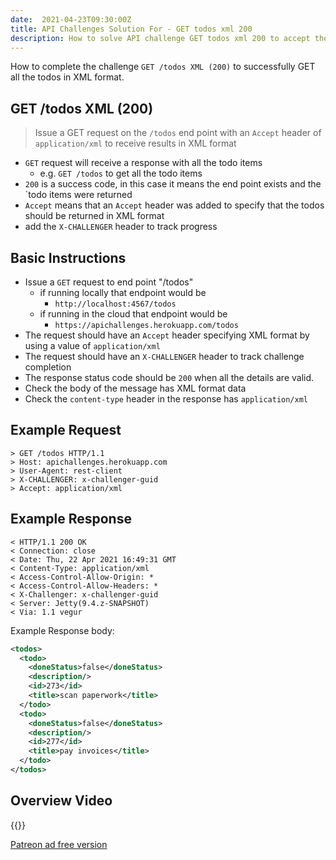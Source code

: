 ```yaml
---
date:  2021-04-23T09:30:00Z
title: API Challenges Solution For - GET todos xml 200
description: How to solve API challenge GET todos xml 200 to accept the todos in xml format.
---
```


How to complete the challenge `GET /todos XML (200)` to successfully GET all the todos in XML format.

## GET /todos XML (200)

> Issue a GET request on the `/todos` end point with an `Accept` header of `application/xml` to receive results in XML format

- `GET` request will receive a response with all the todo items
    - e.g. `GET /todos` to get all the todo items
- `200` is a success code, in this case it means the end point exists and the `todo items were returned
- `Accept` means that an `Accept` header was added to specify that the todos should be returned in XML format
- add the `X-CHALLENGER` header to track progress


## Basic Instructions

- Issue a `GET` request to end point "/todos"
    - if running locally that endpoint would be
        - `http://localhost:4567/todos`
    - if running in the cloud that endpoint would be
        - `https://apichallenges.herokuapp.com/todos`
- The request should have an `Accept` header specifying XML format by using a value of `application/xml`
- The request should have an `X-CHALLENGER` header to track challenge completion
- The response status code should be `200` when all the details are valid.
- Check the body of the message has XML format data
- Check the `content-type` header in the response has `application/xml`


## Example Request

~~~~~~~~
> GET /todos HTTP/1.1
> Host: apichallenges.herokuapp.com
> User-Agent: rest-client
> X-CHALLENGER: x-challenger-guid
> Accept: application/xml
~~~~~~~~

## Example Response

~~~~~~~~
< HTTP/1.1 200 OK
< Connection: close
< Date: Thu, 22 Apr 2021 16:49:31 GMT
< Content-Type: application/xml
< Access-Control-Allow-Origin: *
< Access-Control-Allow-Headers: *
< X-Challenger: x-challenger-guid
< Server: Jetty(9.4.z-SNAPSHOT)
< Via: 1.1 vegur
~~~~~~~~

Example Response body:

```xml
<todos>
  <todo>
    <doneStatus>false</doneStatus>
    <description/>
    <id>273</id>
    <title>scan paperwork</title>
  </todo>
  <todo>
    <doneStatus>false</doneStatus>
    <description/>
    <id>277</id>
    <title>pay invoices</title>
  </todo>
</todos>
```


## Overview Video

{{<youtube-embed key="cLeEuZm2VG8">}}

[Patreon ad free version](https://www.patreon.com/posts/50348257)




